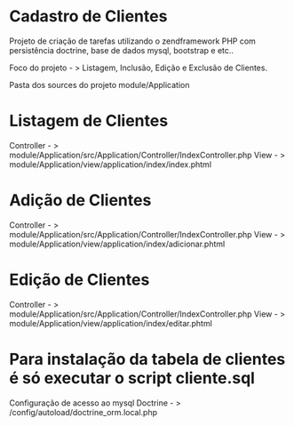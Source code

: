 # Cadastro de Clientes
Projeto de criação de tarefas utilizando o zendframework PHP com persistência doctrine, base de dados mysql, bootstrap e etc..

Foco do projeto - > Listagem, Inclusão, Edição e Exclusão de Clientes.

Pasta dos sources do projeto module/Application 


# Listagem de Clientes 
Controller - > module/Application/src/Application/Controller/IndexController.php
View - > module/Application/view/application/index/index.phtml

# Adição de Clientes 
Controller - > module/Application/src/Application/Controller/IndexController.php
View - > module/Application/view/application/index/adicionar.phtml

# Edição de Clientes 
Controller - > module/Application/src/Application/Controller/IndexController.php
View - > module/Application/view/application/index/editar.phtml

# Para instalação da tabela de clientes é só executar o script cliente.sql
Configuração de acesso ao mysql
Doctrine - > /config/autoload/doctrine_orm.local.php
